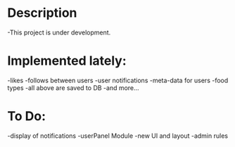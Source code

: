 # Description

-This project is under development.

# Implemented lately:

-likes
-follows between users
-user notifications
-meta-data for users
-food types
-all above are saved to DB
-and more...

# To Do:

-display of notifications
-userPanel Module
-new UI and layout
-admin rules

